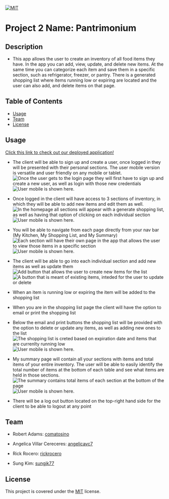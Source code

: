 [![MIT](https://img.shields.io/badge/license-MIT-green)](https://opensource.org/licenses/MIT)

# Project 2 Name: Pantrimonium

## Description

- This app allows the user to create an inventory of all food items they have. In the app you can add, view, update, and delete new items. At the same time you can categorize each item and save them in a specific section, such as refrigerator, freezer, or pantry. There is a generated shopping list where items running low or expiring are located and the user can also add, and delete items on that page. 

## Table of Contents

- [Usage](#Usage)
- [Team](#Team)
- [License](#License)

## Usage

[Click this link to check out our deployed application!](https://pantrimonium.herokuapp.com/)

- The client will be able to sign up and create a user, once logged in they will be presented with their personal sections. The user mobile version is versatile and user friendly on any mobile or tablet.
    ![Once the user gets to the login page they will first have to sign up and create a new user, as well as login with those new credentials](./images/login.png) ![User mobile is shown here.](./images/loginMobile.png)

- Once logged in the client will have access to 3 sections of inventory, in which they will be able to add new items and edit them as well. 
    ![In the homepage all sections will appear with a generate shopping list, as well as having that option of clicking on each individual section](./images/userSection.png) ![User mobile is shown here.](./images/homepageMobile.png)

- You will be able to navigate from each page directly from your nav bar (My Kitchen, My Shopping List, and My Summary)
    ![Each section will have their own page in the app that allows the user to view those items in a specific section](./images/userFridge.png)
    ![User mobile is shown here.](./images/sectionMobile.png)

- The client will be able to go into each individual section and add new items as well as update them 
    ![Add button that allows the user to create new items for the list](./images/userAdd.png)
    ![A button that is meant of existing items, inteded for the user to update or delete](./images/userUpdate.png)

- When an item is running low or expiring the item will be added to the shopping list

- When you are in the shopping list page the client will have the option to email or print the shopping list

- Below the email and print buttons the shopping list will be provided with the option to delete or update any items, as well as adding new ones to the list
    ![The shopping list is creted based on expiration date and items that are currenlty running low](./images/shoppinglist.png)
    ![User mobile is shown here.](./images/shoppinglistMobile.png)

- My summary page will contain all your sections with items and total items of your entire inventory. The user will be able to easily identify the total number of items at the bottom of each table and see what items are held in those sections.
     ![The summary contains total items of each section at the bottom of the page](./images/summary.png)
     ![User mobile is shown here.](./images/summaryMobile.png)

- There will be a log out button located on the top-right hand side for the client to be able to logout at any point

## Team

 - Robert Adams: [comatosino](https://github.com/comatosino)

 - Angelica Villar Cereceres: [angelicavc7](https://github.com/angelicavc7)

 - Rick Rocero: [rickrocero](https://github.com/rickrocero)

 - Sung Kim: [sungjk77](https://github.com/sungjk77)

## License
    
This project is covered under the [MIT](https://opensource.org/licenses/MIT) license.
    

